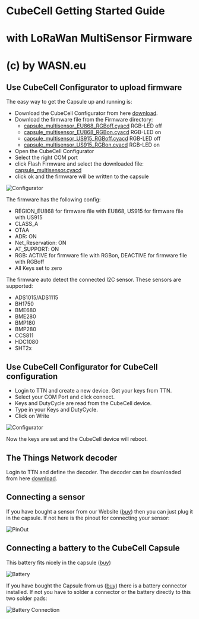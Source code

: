 # CubeCell Getting Started Guide
# with LoRaWan MultiSensor Firmware
# (c) by WASN.eu 


## Use CubeCell Configurator to upload firmware

The easy way to get the Capsule up and running is:

- Download the CubeCell Configurator from here [download](https://github.com/raystream/CubeCell_Getting_Started/raw/master/Configurator/CubeCellConfigurator.exe).
- Download the firmware file from the Firmware directory:
  * [capsule_multisensor_EU868_RGBoff.cyacd](https://github.com/raystream/CubeCell_Getting_Started/raw/master/Firmware/capsule_multisensor_EU868_RGBoff.cyacd) RGB-LED off
  * [capsule_multisensor_EU868_RGBon.cyacd](https://github.com/raystream/CubeCell_Getting_Started/raw/master/Firmware/capsule_multisensor_EU868_RGBoff.cyacd) RGB-LED on
  * [capsule_multisensor_US915_RGBoff.cyacd](https://github.com/raystream/CubeCell_Getting_Started/raw/master/Firmware/capsule_multisensor_US915_RGBoff.cyacd) RGB-LED off
  * [capsule_multisensor_US915_RGBon.cyacd](https://github.com/raystream/CubeCell_Getting_Started/raw/master/Firmware/capsule_multisensor_US915_GBoff.cyacd) RGB-LED on
- Open the CubeCell Configurator
- Select the right COM port
- click Flash Firmware and select the downloaded file: [capsule_multisensor.cyacd](https://github.com/raystream/CubeCell_Getting_Started/raw/master/Firmware/capsule_multisensor.cyacd)
- click ok and the firmware will be written to the capsule

![Configurator](https://github.com/raystream/CubeCell_Getting_Started/raw/master/images/Configurator.PNG)

The firmware has the following config:

- REGION_EU868 for firmware file with EU868, US915 for firmware file with US915
- CLASS_A
- OTAA
- ADR: ON
- Net_Reservation: ON
- AT_SUPPORT: ON
- RGB: ACTIVE for firmware file with RGBon, DEACTIVE for firmware file with RGBoff
- All Keys set to zero

The firmware auto detect the connected I2C sensor. These sensors are supported:

- ADS1015/ADS1115
- BH1750   
- BME680 
- BME280 
- BMP180
- BMP280
- CCS811   
- HDC1080
- SHT2x

## Use CubeCell Configurator for CubeCell configuration

- Login to TTN and create a new device. Get your keys from TTN.
- Select your COM Port and click connect.
- Keys and DutyCycle are read from the CubeCell device.
- Type in your Keys and DutyCycle.
- Click on Write

![Configurator](https://github.com/raystream/CubeCell_Getting_Started/raw/master/images/Configurator.PNG)

Now the keys are set and the CubeCell device will reboot.

## The Things Network decoder
Login to TTN and define the decoder. 
The decoder can be downloaded from here [download](https://github.com/raystream/CubeCell_Getting_Started/raw/master/TTN-Decoder/ttn-decode.js).

## Connecting a sensor

If you have bought a sensor from our Website ([buy](https://www.wasn.eu/c/sensoren)) then you can just plug it in the capsule.
If not here is the pinout for connecting your sensor:

![PinOut](https://github.com/raystream/CubeCell_Getting_Started/raw/master/images/Capsule_PinOut.PNG)

## Connecting a battery to the CubeCell Capsule

This battery fits nicely in the capsule ([buy](https://www.wasn.eu/p/akku-100mah-fuer-capsule))

![Battery](https://github.com/raystream/CubeCell_Getting_Started/raw/master/images/Battery.PNG)

If you have bought the Capsule from us ([buy](https://www.wasn.eu/p/cubecell-capsule)) there is a battery connector installed.
If not you have to solder a connector or the battery directly to this two solder pads:

![Battery Connection](https://github.com/raystream/CubeCell_Getting_Started/raw/master/images/Capsule_Battery.png)
